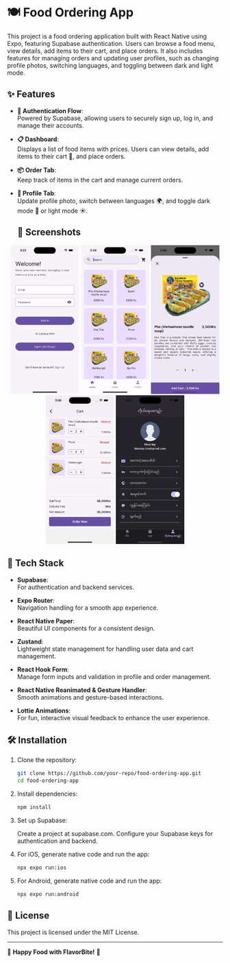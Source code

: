 # 🍽️ Food Ordering App

This project is a food ordering application built with React Native using Expo, featuring Supabase authentication. Users can browse a food menu, view details, add items to their cart, and place orders. It also includes features for managing orders and updating user profiles, such as changing profile photos, switching languages, and toggling between dark and light mode.

## ✨ Features

- **🔐 Authentication Flow**:  
  Powered by Supabase, allowing users to securely sign up, log in, and manage their accounts.

- **📋 Dashboard**:  
  Displays a list of food items with prices. Users can view details, add items to their cart 🛒, and place orders.

- **📦 Order Tab**:  
  Keep track of items in the cart and manage current orders.

- **👤 Profile Tab**:  
  Update profile photo, switch between languages 🌍, and toggle dark mode 🌙 or light mode ☀️.

  ## 📸 Screenshots

<p align="center">
  <img src="./assets/images/preview1.png" alt="Login Screen" width="160"/>
  <img src="./assets/images/preview2.png" alt="List Screen" width="160"/>
  <img src="./assets/images/preview3.png" alt="Detail Screen" width="160"/>
  <img src="./assets/images/preview4.png" alt="Cart Screen" width="160"/>
  <img src="./assets/images/preview5.png" alt="Profile Screen" width="160"/>
</p>

## 🔧 Tech Stack

- **Supabase**:  
  For authentication and backend services.

- **Expo Router**:  
  Navigation handling for a smooth app experience.

- **React Native Paper**:  
  Beautiful UI components for a consistent design.

- **Zustand**:  
  Lightweight state management for handling user data and cart management.

- **React Hook Form**:  
  Manage form inputs and validation in profile and order management.

- **React Native Reanimated & Gesture Handler**:  
  Smooth animations and gesture-based interactions.

- **Lottie Animations**:  
  For fun, interactive visual feedback to enhance the user experience.

## 🛠️ Installation

1. Clone the repository:

   ```bash
   git clone https://github.com/your-repo/food-ordering-app.git
   cd food-ordering-app
   ```

2. Install dependencies:

   ```bash
   npm install
   ```

3. Set up Supabase:

   Create a project at supabase.com.
   Configure your Supabase keys for authentication and backend.

4. For iOS, generate native code and run the app:

   ```bash
   npx expo run:ios
   ```

5. For Android, generate native code and run the app:
   ```bash
   npx expo run:android
   ```

## 📝 License

This project is licensed under the MIT License.

---

🌟 **Happy Food with FlavorBite!** 🌟
